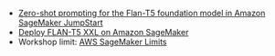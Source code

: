 
- [Zero-shot prompting for the Flan-T5 foundation model in Amazon SageMaker JumpStart](https://aws.amazon.com/blogs/machine-learning/zero-shot-prompting-for-the-flan-t5-foundation-model-in-amazon-sagemaker-jumpstart/)
- [Deploy FLAN-T5 XXL on Amazon SageMaker](https://www.philschmid.de/deploy-flan-t5-sagemaker)
- Workshop limit: [AWS SageMaker Limits](https://catalog.workshops.aws/docs/en-US/detailed-documentation/supported-aws-services/sagemaker-service-limits)